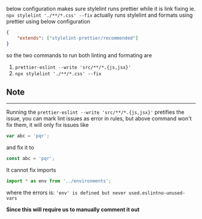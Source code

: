below configuration makes sure stylelint runs prettier while it is link fixing ie.
`npx stylelint './**/*.css' --fix` actually runs stylelint and formats using prettier using below configuration

```json
{
	"extends": ["stylelint-prettier/recommended"]
}
```

so the two commands to run both linting and formating are

1. `prettier-eslint --write 'src/**/*.{js,jsx}'`
2. `npx stylelint './**/*.css' --fix`

## Note

---

Running the `prettier-eslint --write 'src/**/*.{js,jsx}'` pretifies the issue,
you can mark lint issues as error in rules, but above command won't fix them, it will only fix issues like

```ts
var abc = 'pqr';
```

and fix it to

```ts
const abc = 'pqr';
```

It cannot fix imports

```ts
import * as env from '../environments';
```

where the errors is: `'env' is defined but never used.eslintno-unused-vars`

**Since this will require us to manually comment it out**
